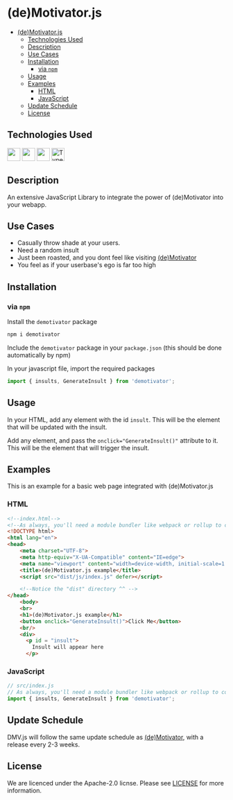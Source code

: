 # (de)Motivator.js

- [(de)Motivator.js](#demotivatorjs)
  - [Technologies Used](#technologies-used)
  - [Description](#description)
  - [Use Cases](#use-cases)
  - [Installation](#installation)
    - [via `npm`](#via-npm)
  - [Usage](#usage)
  - [Examples](#examples)
    - [HTML](#html)
    - [JavaScript](#javascript)
  - [Update Schedule](#update-schedule)
  - [License](#license)

## Technologies Used
<img src="https://upload.wikimedia.org/wikipedia/commons/thumb/d/db/Npm-logo.svg/1920px-Npm-logo.svg.png" width="30px">
<img src="https://upload.wikimedia.org/wikipedia/commons/thumb/d/d9/Node.js_logo.svg/1280px-Node.js_logo.svg.png" width="30px">
<img src="https://logos-download.com/wp-content/uploads/2019/01/JavaScript_Logo.png" width="30px">
<img alt="TypeScript" width="30px" src="https://blog.jeremylikness.com/blog/2019-03-05_typescript-for-javascript-developers-by-refactoring-part-1-of-2/images/1.jpeg"/>

## Description
An extensive JavaScript Library to integrate the power of (de)Motivator into your webapp.

## Use Cases
- Casually throw shade at your users.
- Need a random insult
- Just been roasted, and you dont feel like visiting [(de)Motivator](https://porkyproductions.github.io/deMotivator)
- You feel as if your userbase's ego is far too high

## Installation

### via `npm`

Install the `demotivator` package

```bash
npm i demotivator

```

Include the `demotivator` package in your `package.json` (this should be done automatically by npm)

In your javascript file, import the required packages

```javascript
import { insults, GenerateInsult } from 'demotivator';

```

## Usage
In your HTML, add any element with the id `insult`. This will be the element that will be updated with the insult.

Add any element, and pass the `onclick="GenerateInsult()"` attribute to it. This will be the element that will trigger the insult.


## Examples

This is an example for a basic web page integrated with (de)Motivator.js

### HTML

```html
<!--index.html-->
<!--As always, you'll need a module bundler like webpack or rollup to compile your code into a form the browser can understand. -->
<!DOCTYPE html>
<html lang="en">
<head>
    <meta charset="UTF-8">
    <meta http-equiv="X-UA-Compatible" content="IE=edge">
    <meta name="viewport" content="width=device-width, initial-scale=1.0">
    <title>(de)Motivator.js example</title>
    <script src="dist/js/index.js" defer></script>

    <!--Notice the "dist" directory ^^ -->
</head>
    <body>
    <br>
    <h1>(de)Motivator.js example</h1>
    <button onclick="GenerateInsult()">Click Me</button> 
    <br/>
    <div>
      <p id = "insult">
        Insult will appear here
      </p>

```


### JavaScript

```javascript
// src/index.js
// As always, you'll need a module bundler like webpack or rollup to compile your code into a form the browser can understand.
import { insults, GenerateInsult } from 'demotivator';

```

## Update Schedule
DMV.js will follow the same update schedule as [(de)Motivator](https://porkyproductions.github.io/deMotivator), with a release every 2-3 weeks.

## License

We are licenced under the Apache-2.0 licnse. Please see [LICENSE](LICENSE) for more information.
